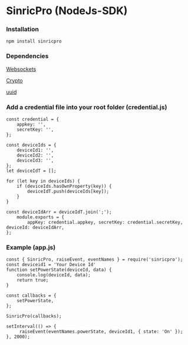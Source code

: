 # SinricPro (NodeJs-SDK)

### Installation

```
npm install sinricpro
```

### Dependencies

  [Websockets](https://www.npmjs.com/package/ws)
  
  [Crypto](https://nodejs.org/api/crypto.html)

  [uuid](https://www.npmjs.com/package/uuid)



### Add a credential file into your root folder (credential.js)

    const credential = {
        appkey: '',
        secretKey: '',
    };

    const deviceIds = {
        deviceId1: '',
        deviceId2: '',
        deviceId3: '',
    };
    let deviceIdT = [];

    for (let key in deviceIds) {
        if (deviceIds.hasOwnProperty(key)) {
            deviceIdT.push(deviceIds[key]);
        }
    }

    const deviceIdArr = deviceIdT.join(';');
        module.exports = {
            appKey: credential.appkey, secretKey: credential.secretKey, deviceId: deviceIdArr,
    };


### Example (app.js)

    const { SinricPro, raiseEvent, eventNames } = require('sinricpro');
    const deviceid1 = 'Your Device Id'
    function setPowerState(deviceId, data) {
        console.log(deviceId, data);
        return true;
    }

    const callbacks = {
        setPowerState,
    };

    SinricPro(callbacks);

    setInterval(() => {
         raiseEvent(eventNames.powerState, deviceId1, { state: 'On' });
    }, 2000);
